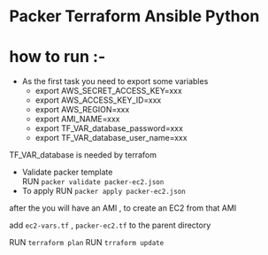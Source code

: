 # Packer Terraform Ansible Python
# how to run :- 
  - As the first task you need to export some variables
       -  export AWS_SECRET_ACCESS_KEY=xxx
       -  export AWS_ACCESS_KEY_ID=xxx
       -  export AWS_REGION=xxx
       -  export AMI_NAME=xxx
       -  export TF_VAR_database_password=xxx
       -  export TF_VAR_database_user_name=xxx
       
  TF_VAR_database is needed by terrafom

  - Validate packer template   
      RUN `packer validate packer-ec2.json`
  - To apply
      RUN `packer apply packer-ec2.json`
      
  after the you will have an AMI , to create an EC2 from that AMI 
  
  add ` ec2-vars.tf ` , ` packer-ec2.tf ` to the parent directory
  
  RUN `terraform plan`
  RUN `trraform update` 

